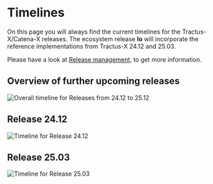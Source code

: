 # Timelines

On this page you will always find the current timelines for the Tractus-X/Catena-X releases. The ecosystem release **Io** will incorporate the reference implementations from Tractus-X 24.12 and 25.03.

Please have a look at [Release management](/release-management), to get more information.

## Overview of further upcoming releases

![Overall timeline for Releases from 24.12 to 25.12 ](@site/static/img/cx-timeline-overview.png)

## Release 24.12

![Timeline for Release 24.12 ](@site/static/img/cx-timeline-24.12.png)

## Release 25.03

![Timeline for Release 25.03](@site/static/img/cx-timeline-25.03.png)
